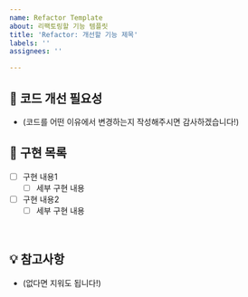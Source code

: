 ```yaml
---
name: Refactor Template
about: 리팩토링할 기능 템플릿
title: 'Refactor: 개선할 기능 제목'
labels: ''
assignees: ''

---
```


## 🤔 코드 개선 필요성

- (코드를 어떤 이유에서 변경하는지 작성해주시면 감사하겠습니다!)

## 📝 구현 목록

- [ ] 구현 내용1
  - [ ] 세부 구현 내용
- [ ] 구현 내용2
  - [ ] 세부 구현 내용

<br>

## 💡 참고사항

- (없다면 지워도 됩니다!)
